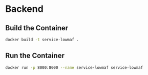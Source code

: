 # Backend

## Build the Container
```sh
docker build -t service-lowmaf .
```
## Run the Container
```sh
docker run -p 8000:8000 --name service-lowmaf service-lowmaf
```
